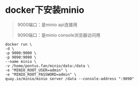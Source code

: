 # docker下安装minio

> 9000端口：是minio api连接用
> 
> 9090端口：是minio console浏览器访问用

```shell
docker run \
-d \
-p 9000:9000 \
-p 9090:9090 \
--name minio \
-v /home/pontus.fan/minio/data:/data \
-e "MINIO_ROOT_USER=admin" \
-e "MINIO_ROOT_PASSWORD=admin" \
quay.io/minio/minio server /data --console-address ":9090"
```